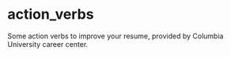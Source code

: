 # action_verbs

Some action verbs to improve your resume, provided by Columbia University career center.
